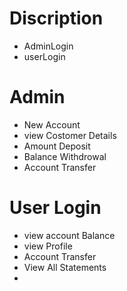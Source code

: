 # Discription
  - AdminLogin
  - userLogin
  # Admin
  - New Account
  - view Costomer Details
  - Amount Deposit
  - Balance Withdrowal
  - Account Transfer
# User Login
  - view account Balance 
  - view Profile
  - Account Transfer
  - View All Statements
  - 
  
  
